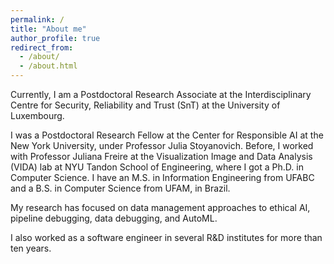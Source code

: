 ```yaml
---
permalink: /
title: "About me"
author_profile: true
redirect_from: 
  - /about/
  - /about.html
---
```


Currently, I am a Postdoctoral Research Associate at the Interdisciplinary Centre for Security, Reliability and Trust (SnT) at the University of Luxembourg.
 
I was a Postdoctoral Research Fellow at the Center for Responsible AI at the New York University, under Professor Julia Stoyanovich. Before, I worked with Professor Juliana Freire at the Visualization Image and Data Analysis (VIDA) lab at NYU Tandon School of Engineering, where I got a Ph.D. in Computer Science. I have an M.S. in Information Engineering from UFABC and a B.S. in Computer Science from UFAM, in Brazil. 

My research has focused on data management approaches to ethical AI, pipeline debugging, data debugging, and AutoML. 

I also worked as a software engineer in several R&D institutes for more than ten years.
